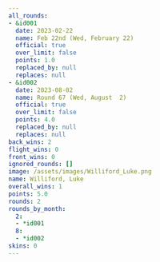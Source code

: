 ```yaml
---
all_rounds:
- &id001
  date: 2023-02-22
  name: Feb 22nd (Wed, February 22)
  official: true
  over_limit: false
  points: 1.0
  replaced_by: null
  replaces: null
- &id002
  date: 2023-08-02
  name: Round 67 (Wed, August  2)
  official: true
  over_limit: false
  points: 4.0
  replaced_by: null
  replaces: null
back_wins: 2
flight_wins: 0
front_wins: 0
ignored_rounds: []
image: /assets/images/Williford_Luke.png
name: Williford, Luke
overall_wins: 1
points: 5.0
rounds: 2
rounds_by_month:
  2:
  - *id001
  8:
  - *id002
skins: 0
---
```

